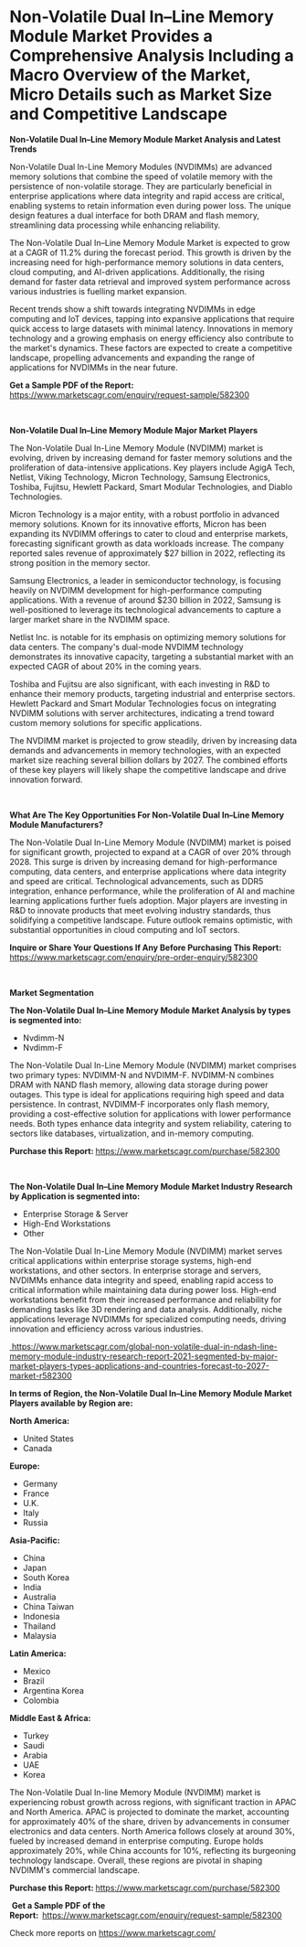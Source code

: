<p><h1>Non-Volatile Dual In–Line Memory Module Market Provides a Comprehensive Analysis Including a Macro Overview of the Market, Micro Details such as Market Size and Competitive Landscape</h1></p><p><strong>Non-Volatile Dual In–Line Memory Module Market Analysis and Latest Trends</strong></p>
<p><p>Non-Volatile Dual In-Line Memory Modules (NVDIMMs) are advanced memory solutions that combine the speed of volatile memory with the persistence of non-volatile storage. They are particularly beneficial in enterprise applications where data integrity and rapid access are critical, enabling systems to retain information even during power loss. The unique design features a dual interface for both DRAM and flash memory, streamlining data processing while enhancing reliability.</p><p>The Non-Volatile Dual In–Line Memory Module Market is expected to grow at a CAGR of 11.2% during the forecast period. This growth is driven by the increasing need for high-performance memory solutions in data centers, cloud computing, and AI-driven applications. Additionally, the rising demand for faster data retrieval and improved system performance across various industries is fuelling market expansion.</p><p>Recent trends show a shift towards integrating NVDIMMs in edge computing and IoT devices, tapping into expansive applications that require quick access to large datasets with minimal latency. Innovations in memory technology and a growing emphasis on energy efficiency also contribute to the market's dynamics. These factors are expected to create a competitive landscape, propelling advancements and expanding the range of applications for NVDIMMs in the near future.</p></p>
<p><strong>Get a Sample PDF of the Report:&nbsp;</strong> <a href="https://www.marketscagr.com/enquiry/request-sample/582300?utm_campaign=2889&utm_medium=2&utm_source=Github&utm_content=ia&utm_term=23032025&utm_id=non-volatile-dual-inline-memory-module">https://www.marketscagr.com/enquiry/request-sample/582300</a></p>
<p>&nbsp;</p>
<p><strong>Non-Volatile Dual In–Line Memory Module Major Market Players</strong></p>
<p><p>The Non-Volatile Dual In-Line Memory Module (NVDIMM) market is evolving, driven by increasing demand for faster memory solutions and the proliferation of data-intensive applications. Key players include AgigA Tech, Netlist, Viking Technology, Micron Technology, Samsung Electronics, Toshiba, Fujitsu, Hewlett Packard, Smart Modular Technologies, and Diablo Technologies.</p><p>Micron Technology is a major entity, with a robust portfolio in advanced memory solutions. Known for its innovative efforts, Micron has been expanding its NVDIMM offerings to cater to cloud and enterprise markets, forecasting significant growth as data workloads increase. The company reported sales revenue of approximately $27 billion in 2022, reflecting its strong position in the memory sector.</p><p>Samsung Electronics, a leader in semiconductor technology, is focusing heavily on NVDIMM development for high-performance computing applications. With a revenue of around $230 billion in 2022, Samsung is well-positioned to leverage its technological advancements to capture a larger market share in the NVDIMM space.</p><p>Netlist Inc. is notable for its emphasis on optimizing memory solutions for data centers. The company's dual-mode NVDIMM technology demonstrates its innovative capacity, targeting a substantial market with an expected CAGR of about 20% in the coming years.</p><p>Toshiba and Fujitsu are also significant, with each investing in R&D to enhance their memory products, targeting industrial and enterprise sectors. Hewlett Packard and Smart Modular Technologies focus on integrating NVDIMM solutions with server architectures, indicating a trend toward custom memory solutions for specific applications.</p><p>The NVDIMM market is projected to grow steadily, driven by increasing data demands and advancements in memory technologies, with an expected market size reaching several billion dollars by 2027. The combined efforts of these key players will likely shape the competitive landscape and drive innovation forward.</p></p>
<p>&nbsp;</p>
<p><strong>What Are The Key Opportunities For Non-Volatile Dual In–Line Memory Module Manufacturers?</strong></p>
<p><p>The Non-Volatile Dual In-Line Memory Module (NVDIMM) market is poised for significant growth, projected to expand at a CAGR of over 20% through 2028. This surge is driven by increasing demand for high-performance computing, data centers, and enterprise applications where data integrity and speed are critical. Technological advancements, such as DDR5 integration, enhance performance, while the proliferation of AI and machine learning applications further fuels adoption. Major players are investing in R&D to innovate products that meet evolving industry standards, thus solidifying a competitive landscape. Future outlook remains optimistic, with substantial opportunities in cloud computing and IoT sectors.</p></p>
<p><strong>Inquire or Share Your Questions If Any Before Purchasing This Report:</strong> <a href="https://www.marketscagr.com/enquiry/pre-order-enquiry/582300?utm_campaign=2889&utm_medium=2&utm_source=Github&utm_content=ia&utm_term=23032025&utm_id=non-volatile-dual-inline-memory-module">https://www.marketscagr.com/enquiry/pre-order-enquiry/582300</a></p>
<p>&nbsp;</p>
<p><strong>Market Segmentation</strong></p>
<p><strong>The Non-Volatile Dual In–Line Memory Module Market Analysis by types is segmented into:</strong></p>
<p><ul><li>Nvdimm-N</li><li>Nvdimm-F</li></ul></p>
<p><p>The Non-Volatile Dual In-Line Memory Module (NVDIMM) market comprises two primary types: NVDIMM-N and NVDIMM-F. NVDIMM-N combines DRAM with NAND flash memory, allowing data storage during power outages. This type is ideal for applications requiring high speed and data persistence. In contrast, NVDIMM-F incorporates only flash memory, providing a cost-effective solution for applications with lower performance needs. Both types enhance data integrity and system reliability, catering to sectors like databases, virtualization, and in-memory computing.</p></p>
<p><strong>Purchase this Report:&nbsp;</strong><a href="https://www.marketscagr.com/purchase/582300?utm_campaign=2889&utm_medium=2&utm_source=Github&utm_content=ia&utm_term=23032025&utm_id=non-volatile-dual-inline-memory-module">https://www.marketscagr.com/purchase/582300</a></p>
<p>&nbsp;</p>
<p><strong>The Non-Volatile Dual In–Line Memory Module Market Industry Research by Application is segmented into:</strong></p>
<p><ul><li>Enterprise Storage & Server</li><li>High-End Workstations</li><li>Other</li></ul></p>
<p><p>The Non-Volatile Dual In-Line Memory Module (NVDIMM) market serves critical applications within enterprise storage systems, high-end workstations, and other sectors. In enterprise storage and servers, NVDIMMs enhance data integrity and speed, enabling rapid access to critical information while maintaining data during power loss. High-end workstations benefit from their increased performance and reliability for demanding tasks like 3D rendering and data analysis. Additionally, niche applications leverage NVDIMMs for specialized computing needs, driving innovation and efficiency across various industries.</p></p>
<p><a href="https://www.marketscagr.com/global-non-volatile-dual-in-ndash-line-memory-module-industry-research-report-2021-segmented-by-major-market-players-types-applications-and-countries-forecast-to-2027-market-r582300?utm_campaign=2889&utm_medium=2&utm_source=Github&utm_content=ia&utm_term=23032025&utm_id=non-volatile-dual-inline-memory-module">&nbsp;https://www.marketscagr.com/global-non-volatile-dual-in-ndash-line-memory-module-industry-research-report-2021-segmented-by-major-market-players-types-applications-and-countries-forecast-to-2027-market-r582300</a></p>
<p><strong>In terms of Region, the Non-Volatile Dual In–Line Memory Module Market Players available by Region are:</strong></p>
<p>
    <p> <strong> North America: </strong>
        <ul>
            <li>United States</li>
            <li>Canada</li>
        </ul>
        </p> 
    <p> <strong> Europe: </strong>
        <ul>
            <li>Germany</li>
            <li>France</li>
            <li>U.K.</li>
            <li>Italy</li>
            <li>Russia</li>
        </ul>
        </p> 
    <p> <strong> Asia-Pacific: </strong>
        <ul>
            <li>China</li>
            <li>Japan</li>
            <li>South Korea</li>
            <li>India</li>
            <li>Australia</li>
            <li>China Taiwan</li>
            <li>Indonesia</li>
            <li>Thailand</li>
            <li>Malaysia</li>
        </ul>
        </p> 
    <p> <strong> Latin America: </strong>
        <ul>
            <li>Mexico</li>
            <li>Brazil</li>
            <li>Argentina Korea</li>
            <li>Colombia</li>
        </ul>
        </p> 
    <p> <strong> Middle East & Africa: </strong>
        <ul>
            <li>Turkey</li>
            <li>Saudi</li>
            <li>Arabia</li>
            <li>UAE</li>
            <li>Korea</li>
        </ul>
    </p>
    </p>
<p><p>The Non-Volatile Dual In-line Memory Module (NVDIMM) market is experiencing robust growth across regions, with significant traction in APAC and North America. APAC is projected to dominate the market, accounting for approximately 40% of the share, driven by advancements in consumer electronics and data centers. North America follows closely at around 30%, fueled by increased demand in enterprise computing. Europe holds approximately 20%, while China accounts for 10%, reflecting its burgeoning technology landscape. Overall, these regions are pivotal in shaping NVDIMM's commercial landscape.</p></p>
<p><strong>Purchase this Report: </strong><a href="https://www.marketscagr.com/purchase/582300?utm_campaign=2889&utm_medium=2&utm_source=Github&utm_content=ia&utm_term=23032025&utm_id=non-volatile-dual-inline-memory-module">https://www.marketscagr.com/purchase/582300</a></p>
<p>&nbsp;<strong>Get a Sample PDF of the Report:&nbsp;&nbsp;</strong><a href="https://www.marketscagr.com/enquiry/request-sample/582300?utm_campaign=2889&utm_medium=2&utm_source=Github&utm_content=ia&utm_term=23032025&utm_id=non-volatile-dual-inline-memory-module">https://www.marketscagr.com/enquiry/request-sample/582300</a></p>
<p><strong></strong></p>
<p>Check more reports on <a href="https://www.marketscagr.com/?utm_campaign=2889&utm_medium=2&utm_source=Github&utm_content=ia&utm_term=23032025&utm_id=non-volatile-dual-inline-memory-module">https://www.marketscagr.com/</a></p>